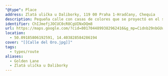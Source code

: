 ```yaml
---
"@type": Place
address: Zlatá ulička u Daliborky, 119 00 Praha 1-Hradčany, Chequia
description: Pequeña calle con casas de colores que se proyectó en el siglo XVI para los guardias del castillo.
identifier: ChIJmefjJOCUC0cR8CgUINxDQm8
url: https://maps.google.com/?cid=8017044899382962416&g_mp=Cidnb29nbGUubWFwcy5wbGFjZXMudjEuUGxhY2VzLlNlYXJjaFRleHQQABgEIAA
location:
  - 50.09185806192591, 14.403828584286194
cover: "[[Calle del Oro.jpg]]"
tags:
  - types/route
aliases:
  - Golden Lane
  - Zlatá ulička u Daliborky
---
```


